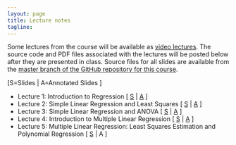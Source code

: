 ```yaml
---
layout: page
title: Lecture notes
tagline: 
---
```


Some lectures from the course will be available as [video lectures](https://umass.echo360.com/ess/portal/section/6c47935b-4969-45f0-8498-904023f6eb3f). The source code and PDF files associated with the lectures will be posted below after they are presented in class. Source files for all slides are available from the [master branch of the GitHub repository for this course](https://github.com/nickreich/stat-modeling-2015).


\[S=Slides \| A=Annotated Slides \]

* Lecture 1: Introduction to Regression \[  [S](../assets/lectures/lecture1-intro-regression/lecture1-intro-regression.pdf) \|  [A](../assets/lectures/lecture1-intro-regression/lecture1-intro-regression-annotated.pdf) \]
* Lecture 2: Simple Linear Regression and Least Squares \[  [S](../assets/lectures/lecture2-slr-basics/lecture2-slr-basics.pdf) \| [A](../assets/lectures/lecture2-slr-basics/lecture2-slr-basics-annotated.pdf)  \]
* Lecture 3: Simple Linear Regression and ANOVA \[ [S](../assets/lectures/lecture3-slr-anova/lecture3-SLR-anova.pdf) \|  [A](../assets/lectures/lecture3-slr-anova/lecture3-SLR-anova-annotated.pdf) \]
* Lecture 4: Introduction to Multiple Linear Regression \[ [S](../assets/lectures/lecture4-mlr-intro/lecture4-mlr-intro.pdf) \|  [A](../assets/lectures/lecture4-mlr-intro/lecture4-mlr-intro-annotated.pdf) \]
* Lecture 5: Multiple Linear Regression: Least Squares Estimation and Polynomial Regression \[ [S](../assets/lectures/lecture5-mlr-estimation-formulation/lecture5-mlr-estimation-formulation.pdf) \|  A  \]



<!--
(../assets/lectures/lecture5-mlr-estimation-formulation/lecture5-mlr-estimation-formulation-annotated.pdf)

 * Class 3: Geometry of regression and least squares \[  [S](../assets/lectures/class3_SLRBasics.pdf) \| [A](../assets/lectures/class3_SLRBasics_annotated.pdf) \]
 * Class 4: Hands-on SLR practice 
 * Class 5: R^2, ANOVA \[  [S](../assets/lectures/class5_SLRwrapup.pdf) \| [A](../assets/lectures/class5_SLRwrapup_annotated.pdf) \]
 * Class 6: Version Control \[  [S](../assets/lectures/class6_versionControl.pdf) \]
 * Class 7: Introduction to Multiple Linear Regression \[  [S](../assets/lectures/class7_MLRintro.pdf) \| [A](../assets/lectures/class7_MLRintro_annotated.pdf) \| [R](../assets/lectures/lungDataModeling.R) \]
 * Class 8: \[cancelled, snow day\]
 * Class 9: MLR: Notation and Estimation \[  [S](../assets/lectures/class9_MLRFormulation.pdf) \]
 * Class 10: MLR: Hat Matrix, Identifiability, Collinearity \[  [S](../assets/lectures/class10_MLRDetails.pdf) \| [A](../assets/lectures/class10_MLRDetails_Annotated.pdf) \]
 * Class 11: MLR: Categorical variables \[  [S](../assets/lectures/class11_MLRCategorical.pdf) \| [A](../assets/lectures/class11_MLRCategorical_Annotated.pdf) \]
 * Class 12: MLR: Inference \[  [S](../assets/lectures/class12_MLRInference.pdf) \| [A](../assets/lectures/class12_MLRInference_Annotated.pdf) \]
 * Class 13: MLR: Inference \[  [S](../assets/lectures/class13_GlobalTests.pdf) \| [A](../assets/lectures/class13_GlobalTests_Annotated.pdf)  \| [R](../assets/lectures/class13_globalTests.Rmd) \| [lab](../assets/lectures/class13_globalTests.html) \] 
 * Class 14: MLR: Simulation and Resampling Inference \[  [S](../assets/lectures/class14_MLRbootstrap.pdf) \| [A](../assets/lectures/class14_MLRbootstrap_Annotated.pdf)  \| [R](../assets/lectures/class14_permutationLab.Rmd) \| [lab](../assets/lectures/class14_permutationLab.html) \] 
 * Class 15: MLR: Regression Diagnostics and Residual Plots \[ [R](../assets/lectures/class15_residualPlots.R) \] 
 * [spring break]
 * Class 16: MLR: More on diagnostics, confidence intervals \[  [S](../assets/lectures/class16_MLRDiagnostics.pdf) \| [A](../assets/lectures/class16_MLRDiagnostics_Annotated.pdf)  \] 
 * Class 17: MLR: Model selection \[  [S](../assets/lectures/class17_MLRSelections.pdf) \| [A](../assets/lectures/class17_MLRSelections_Annotated.pdf) \| [R](../assets/lectures/fev_analysis.R) \] 
 * Class 18: Interaction models and variable transformation  \[  [S](../assets/lectures/class18_MLRInteractions.pdf) \| [A](../assets/lectures/class18_MLRInteractions_Annotated.pdf)  \] 
 * Class 19: Spline models \[  [S](../assets/lectures/class19_Splines.pdf) \| [A](../assets/lectures/class19_Splines_Annotated.pdf)  \] 
 * Class 20: Generalized Linear Models and Logistic Regression \[  [S](../assets/lectures/class20_GLMlogistic.pdf) \| [A](../assets/lectures/class20_GLMlogistic_Annotated.pdf)  \] 
 * Class 21: Logistic Regression competition \[ [lab](../assets/lectures/titanic.html) \]
 * Class 22: Longitudinal Data Analysis \[  [S](../assets/lectures/class22_LDA.pdf) \| [A](../assets/lectures/class22_LDA_Annotated.pdf)  \] 
 * Class 23: Longitudinal Data Analysis (continued)
 * Class 24: Project prep
 * Classes 25-26: Project presentations

-->